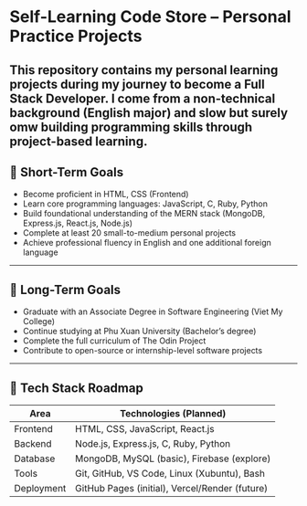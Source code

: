 # Self-Learning Code Store – Personal Practice Projects

This repository contains my personal learning projects during my journey to become a Full Stack Developer. I come from a non-technical background (English major) and slow but surely omw building programming skills through project-based learning.
---

## 🎯 Short-Term Goals

- Become proficient in HTML, CSS (Frontend)
- Learn core programming languages: JavaScript, C, Ruby, Python
- Build foundational understanding of the MERN stack (MongoDB, Express.js, React.js, Node.js)
- Complete at least 20 small-to-medium personal projects
- Achieve professional fluency in English and one additional foreign language

---

## 🚀 Long-Term Goals

- Graduate with an Associate Degree in Software Engineering (Viet My College)
- Continue studying at Phu Xuan University (Bachelor’s degree)
- Complete the full curriculum of The Odin Project
- Contribute to open-source or internship-level software projects

---

## 🧰 Tech Stack Roadmap

| Area        | Technologies (Planned)                     |
|-------------|---------------------------------------------|
| Frontend    | HTML, CSS, JavaScript, React.js             |
| Backend     | Node.js, Express.js, C, Ruby, Python         |
| Database    | MongoDB, MySQL (basic), Firebase (explore)  |
| Tools       | Git, GitHub, VS Code, Linux (Xubuntu), Bash |
| Deployment  | GitHub Pages (initial), Vercel/Render (future) |
